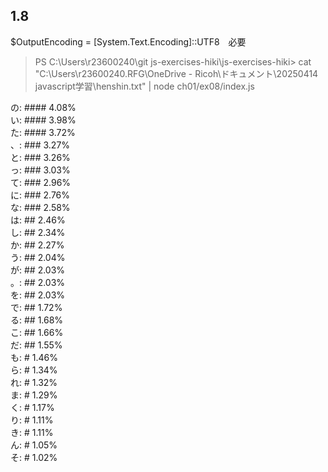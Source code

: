 ## 1.8
$OutputEncoding = [System.Text.Encoding]::UTF8　必要
>PS C:\Users\r23600240\git js-exercises-hiki\js-exercises-hiki> cat "C:\Users\r23600240.RFG\OneDrive - Ricoh\ドキュメント\20250414 javascript学習\henshin.txt" | node ch01/ex08/index.js  

の: #### 4.08%  
い: #### 3.98%  
た: #### 3.72%  
、: ### 3.27%  
と: ### 3.26%  
っ: ### 3.03%  
て: ### 2.96%  
に: ### 2.76%  
な: ### 2.58%  
は: ## 2.46%  
し: ## 2.34%  
か: ## 2.27%  
う: ## 2.04%  
が: ## 2.03%  
。: ## 2.03%  
を: ## 2.03%  
で: ## 1.72%  
る: ## 1.68%  
こ: ## 1.66%  
だ: ## 1.55%  
も: # 1.46%  
ら: # 1.34%  
れ: # 1.32%  
ま: # 1.29%  
く: # 1.17%  
り: # 1.11%  
き: # 1.11%  
ん: # 1.05%  
そ: # 1.02%  